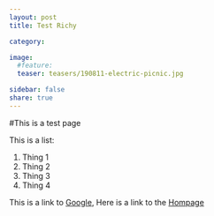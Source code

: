 ```yaml
---
layout: post
title: Test Richy

category: 

image:
  #feature: 
  teaser: teasers/190811-electric-picnic.jpg

sidebar: false
share: true
---
```


#This is a test page

This is a list:
1. Thing 1
2. Thing 2 
3. Thing 3
4. Thing 4

This is a link to [Google](https://www.google.com/), Here is a link to the [Hompage](/)







